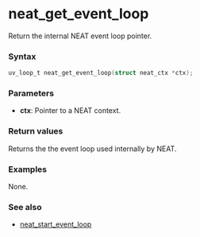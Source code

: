 # neat_get_event_loop

Return the internal NEAT event loop pointer.

### Syntax

```c
uv_loop_t neat_get_event_loop(struct neat_ctx *ctx);
```

### Parameters

- **ctx**: Pointer to a NEAT context.

### Return values

Returns the the event loop used internally by NEAT.

### Examples

None.

### See also

- [neat_start_event_loop](neat_start_event_loop.md)

